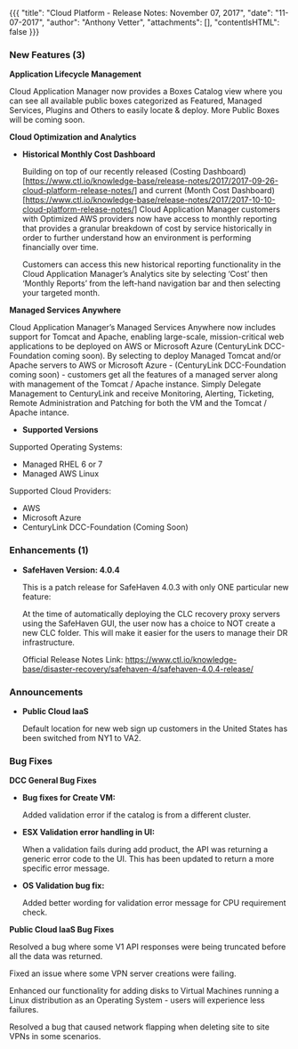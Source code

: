 {{{ 
"title": "Cloud Platform - Release Notes: November 07, 2017", 
"date": "11-07-2017", 
"author": "Anthony Vetter", 
"attachments": [], 
"contentIsHTML": false 
}}}

### New Features (3)

__Application Lifecycle Management__

   Cloud Application Manager now provides a Boxes Catalog view where you can see all available public boxes categorized as Featured, Managed Services, Plugins and Others to easily locate & deploy. More Public Boxes will be coming soon.

__Cloud Optimization and Analytics__

* __Historical Monthly Cost Dashboard__

   Building on top of our recently released (Costing Dashboard)[https://www.ctl.io/knowledge-base/release-notes/2017/2017-09-26-cloud-platform-release-notes/] and current (Month Cost Dashboard)[https://www.ctl.io/knowledge-base/release-notes/2017/2017-10-10-cloud-platform-release-notes/] Cloud Application Manager customers with Optimized AWS providers now have access to monthly reporting that provides a granular breakdown of cost by service historically in order to further understand how an environment is performing financially over time.

   Customers can access this new historical reporting functionality in the Cloud Application Manager’s Analytics site by selecting ‘Cost’ then ‘Monthly Reports’ from the left-hand navigation bar and then selecting your targeted month.

__Managed Services Anywhere__

   Cloud Application Manager’s Managed Services Anywhere now includes support for Tomcat and Apache, enabling large-scale, mission-critical web applications to be deployed on AWS or Microsoft Azure (CenturyLink DCC-Foundation coming soon). By selecting to deploy Managed Tomcat and/or Apache servers to AWS or Microsoft Azure - (CenturyLink DCC-Foundation coming soon) - customers get all the features of a managed server along with management of the Tomcat / Apache instance. Simply Delegate Management to CenturyLink and receive Monitoring, Alerting, Ticketing, Remote Administration and Patching for both the VM and the Tomcat / Apache intance.

* __Supported Versions__

Supported Operating Systems:
* Managed RHEL 6 or 7
* Managed AWS Linux

Supported Cloud Providers:
* AWS
* Microsoft Azure
* CenturyLink DCC-Foundation (Coming Soon)

### Enhancements (1)

* __SafeHaven Version: 4.0.4__

   This is a patch release for SafeHaven 4.0.3 with only ONE particular new feature:

   At the time of automatically deploying the CLC recovery proxy servers using the SafeHaven GUI, the user now has a choice to NOT create a new CLC folder. This will make it easier for the users to manage their DR infrastructure.

   Official Release Notes Link: https://www.ctl.io/knowledge-base/disaster-recovery/safehaven-4/safehaven-4.0.4-release/

### Announcements

* __Public Cloud IaaS__

  Default location for new web sign up customers in the United States has been switched from NY1 to VA2.

### Bug Fixes

__DCC General Bug Fixes__

* __Bug fixes for Create VM:__

   Added validation error if the catalog is from a different cluster.

* __ESX Validation error handling in UI:__

   When a validation fails during add product, the API was returning a generic error code to the UI. This has been updated to return a more specific error message.

* __OS Validation bug fix:__

   Added better wording for validation error message for CPU requirement check.
  
__Public Cloud IaaS Bug Fixes__
  
Resolved a bug where some V1 API responses were being truncated before all the data was returned.

Fixed an issue where some VPN server creations were failing.

Enhanced our functionality for adding disks to Virtual Machines running a Linux distribution as an Operating System - users will experience less failures.

Resolved a bug that caused network flapping when deleting site to site VPNs in some scenarios.
